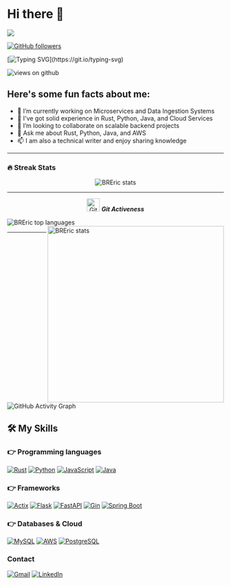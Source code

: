 # Hi there 👋

<img src="https://profile-counter.glitch.me/BREric/count.svg">

[![GitHub followers](https://img.shields.io/github/followers/BREric.svg?style=social&label=Followers)](https://github.com/BREric?tab=followers)

[![Typing SVG](https://readme-typing-svg.herokuapp.com?font=Architects+Daughter&color=7AF79A&size=30&lines=Hey!+It's+Eric!;I'm+a+Software+Engineer...;Specialized+in+Rust+and+Python;And+I'm+excited+to+collaborate!)](https://git.io/typing-svg)

<img src="https://komarev.com/ghpvc/?username=BREric&label=Views&color=brightgreen&style=flat-square" alt="views on github" />

## Here's some fun facts about me:

- 🔭 I’m currently working on Microservices and Data Ingestion Systems
- 🌱 I've got solid experience in Rust, Python, Java, and Cloud Services
- 👯 I’m looking to collaborate on scalable backend projects
- 💬 Ask me about Rust, Python, Java, and AWS
- 📫 I am also a technical writer and enjoy sharing knowledge

---

### 🔥 Streak Stats
<p align="center"><img src="https://github-readme-stats.vercel.app/api?username=BREric&theme=gruvbox" alt="BREric stats" /></p>

---

<p align="center">
 <img src="https://media.giphy.com/media/W5eoZHPpUx9sapR0eu/giphy.gif" width="30px" alt="Git"/>&nbsp;<i><b>Git Activeness</b></i></p>
 
<p><img align="left" src="https://github-readme-stats.vercel.app/api/top-langs?username=BREric&show_icons=true&locale=en&layout=compact&theme=gruvbox" alt="BREric top languages" /></p>
<p>&nbsp;<img align="right" src="https://github-readme-stats.vercel.app/api?username=BREric&show_icons=true&locale=en&theme=gruvbox" alt="BREric stats" width="410" /></p>

---

![GitHub Activity Graph](https://activity-graph.herokuapp.com/graph?username=BREric&theme=gruvbox&hide_border=true&area=true)

## 🛠️ My Skills

### 👉 Programming languages
<p align="left">
  <a href="https://rust-lang.org/"><img alt="Rust" src="https://img.shields.io/badge/Rust-000000?style=for-the-badge&logo=rust&logoColor=white"/></a>
  <a href="https://python.org/"><img alt="Python" src="https://img.shields.io/badge/Python-FFD43B?style=for-the-badge&logo=python&logoColor=darkgreen"/></a>
  <a href="https://www.javascript.com/"><img alt="JavaScript" src="https://img.shields.io/badge/JavaScript-F7DF1E?style=for-the-badge&logo=javascript&logoColor=black"/></a>
  <a href="https://www.java.com/"><img alt="Java" src="https://img.shields.io/badge/Java-007396?style=for-the-badge&logo=java&logoColor=white"/></a>
</p>

### 👉 Frameworks
<p align="left">
  <a href="https://actix.rs/"><img alt="Actix" src="https://img.shields.io/badge/Actix-4B8BBE?style=for-the-badge&logo=rust&logoColor=white"/></a>
  <a href="https://flask.palletsprojects.com/"><img alt="Flask" src="https://img.shields.io/badge/Flask-000000?style=for-the-badge&logo=flask&logoColor=white"/></a>
  <a href="https://fastapi.tiangolo.com/"><img alt="FastAPI" src="https://img.shields.io/badge/FastAPI-009688?style=for-the-badge&logo=fastapi&logoColor=white"/></a>
  <a href="https://gin-gonic.com/"><img alt="Gin" src="https://img.shields.io/badge/Gin-00ADD8?style=for-the-badge&logo=go&logoColor=white"/></a>
  <a href="https://spring.io/projects/spring-boot"><img alt="Spring Boot" src="https://img.shields.io/badge/Spring%20Boot-6DB33F?style=for-the-badge&logo=spring-boot&logoColor=white"/></a>
</p>

### 👉 Databases & Cloud
<p align="left">
  <a href="https://www.mysql.com/"><img alt="MySQL" src="https://img.shields.io/badge/MySQL-00000F?style=for-the-badge&logo=mysql&logoColor=white"/></a>
  <a href="https://aws.amazon.com/"><img alt="AWS" src="https://img.shields.io/badge/AWS-FF9900?style=for-the-badge&logo=amazon-aws&logoColor=white"/></a>
  <a href="https://www.postgresql.org/"><img alt="PostgreSQL" src="https://img.shields.io/badge/PostgreSQL-336791?style=for-the-badge&logo=postgresql&logoColor=white"/></a>
</p>

### Contact
<p align="left">
  <a href="mailto:eric.bedoyar@uqvirtual.edu.co"><img alt="Gmail" src="https://img.shields.io/badge/Gmail-D14836?style=for-the-badge&logo=gmail&logoColor=white"/></a>
  <a href="https://www.linkedin.com/in/eric-bedoya-rendon-576b6232b/"><img alt="LinkedIn" src="https://img.shields.io/badge/LinkedIn-0077B5?style=for-the-badge&logo=linkedin&logoColor=white"/></a>
</p>
